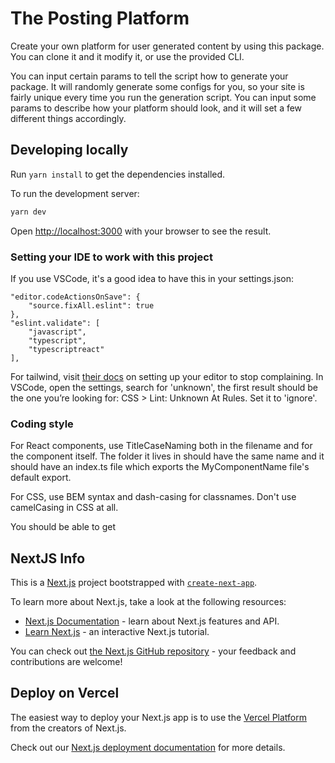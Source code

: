 # The Posting Platform

Create your own platform for user generated content by using this package. You can clone it and it modify it, or use the provided CLI.

You can input certain params to tell the script how to generate your package. It will randomly generate some configs for you, so your site is fairly unique every time you run the generation script. You can input some params to describe how your platform should look, and it will set a few different things accordingly.

## Developing locally

Run `yarn install` to get the dependencies installed.

To run the development server:

```bash
yarn dev
```

Open [http://localhost:3000](http://localhost:3000) with your browser to see the result.

### Setting your IDE to work with this project

If you use VSCode, it's a good idea to have this in your settings.json:

```
"editor.codeActionsOnSave": {
    "source.fixAll.eslint": true
},
"eslint.validate": [
    "javascript",
    "typescript",
    "typescriptreact"
],
```

For tailwind, visit [their docs](https://tailwindcss.com/docs/editor-setup) on setting up your editor to stop complaining.
In VSCode, open the settings, search for 'unknown', the first result should be the one you’re looking for: CSS > Lint: Unknown At Rules. Set it to 'ignore'.

### Coding style

For React components, use TitleCaseNaming both in the filename and for the component itself. The folder it lives in should have the same name and it should have an index.ts file which exports the MyComponentName file's default export.

For CSS, use BEM syntax and dash-casing for classnames. Don't use camelCasing in CSS at all.

You should be able to get

## NextJS Info

This is a [Next.js](https://nextjs.org/) project bootstrapped with [`create-next-app`](https://github.com/vercel/next.js/tree/canary/packages/create-next-app).

To learn more about Next.js, take a look at the following resources:

- [Next.js Documentation](https://nextjs.org/docs) - learn about Next.js features and API.
- [Learn Next.js](https://nextjs.org/learn) - an interactive Next.js tutorial.

You can check out [the Next.js GitHub repository](https://github.com/vercel/next.js/) - your feedback and contributions are welcome!

## Deploy on Vercel

The easiest way to deploy your Next.js app is to use the [Vercel Platform](https://vercel.com/new?utm_medium=default-template&filter=next.js&utm_source=create-next-app&utm_campaign=create-next-app-readme) from the creators of Next.js.

Check out our [Next.js deployment documentation](https://nextjs.org/docs/deployment) for more details.
